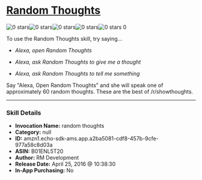 # [Random Thoughts](http://alexa.amazon.com/#skills/amzn1.echo-sdk-ams.app.a2ba5081-cdf8-457b-9cfe-977a58c8d03a)
![0 stars](../../images/ic_star_border_black_18dp_1x.png)![0 stars](../../images/ic_star_border_black_18dp_1x.png)![0 stars](../../images/ic_star_border_black_18dp_1x.png)![0 stars](../../images/ic_star_border_black_18dp_1x.png)![0 stars](../../images/ic_star_border_black_18dp_1x.png) 0

To use the Random Thoughts skill, try saying...

* *Alexa, open Random Thoughts*

* *Alexa, ask Random Thoughts to give me a thought*

* *Alexa, ask Random Thoughts to tell me something*

Say "Alexa, Open Random Thoughts" and she will speak one of approximately 60 random thoughts.  These are the best of /r/showthoughts.

***

### Skill Details

* **Invocation Name:** random thoughts
* **Category:** null
* **ID:** amzn1.echo-sdk-ams.app.a2ba5081-cdf8-457b-9cfe-977a58c8d03a
* **ASIN:** B01ENL5T20
* **Author:** RM Development
* **Release Date:** April 25, 2016 @ 10:38:30
* **In-App Purchasing:** No
